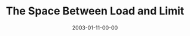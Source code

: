 ---
layout: message
category: message
series: "The Space Between"
title: "The Space Between Load and Limit"
date: 2003-01-11-00-00
message_id: 247
audio: "http://s3.amazonaws.com/crossroads-media/messages/audio/Load%20And%20Limit%201020am.mp3"
audio-duration: "39:27"
explicit: false
---